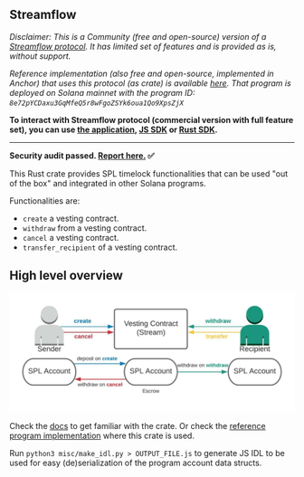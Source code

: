 Streamflow
---
_Disclaimer: This is a Community (free and open-source) version of a [Streamflow protocol](https://github.com/streamflow-finance/js-sdk). It has limited set of features and is provided as is, without support._

_Reference implementation (also free and open-source, implemented in Anchor) that uses this protocol (as crate) is available [here](https://github.com/streamflow-finance/js-sdk/tree/community). That program is deployed on Solana mainnet with the program ID: `8e72pYCDaxu3GqMfeQ5r8wFgoZSYk6oua1Qo9XpsZjX`_

**To interact with Streamflow protocol (commercial version with full feature set), you can use [the application](https://app.streamflow.finance?utm_medium=github.com&utm_source=referral&utm_campaign=timelock-crate-repo), [JS SDK](https://github.com/streamflow-finance/js-sdk) or [Rust SDK](https://github.com/streamflow-finance/js-sdk).**

---
**Security audit passed. [Report here.](https://github.com/StreamFlow-Finance/timelock-crate/blob/master/TIMELOCK_COMMUNITY_REPORT_FINAL.pdf) ✅**

This Rust crate provides SPL timelock functionalities that can be used "out of the box" and integrated in other Solana programs.

Functionalities are:
- `create` a vesting contract.
- `withdraw` from a vesting contract.
- `cancel` a vesting contract.
- `transfer_recipient` of a vesting contract.

High level overview
--
![Overview](/misc/overview.jpeg)

Check the [docs](https://docs.rs/streamflow-timelock/) to get familiar with the crate.
Or check the [reference program implementation](https://github.com/streamflow-finance/js-sdk/tree/community) where this crate is used.

Run `python3 misc/make_idl.py > OUTPUT_FILE.js` to generate JS IDL to be used for easy (de)serialization of the program account data structs.
